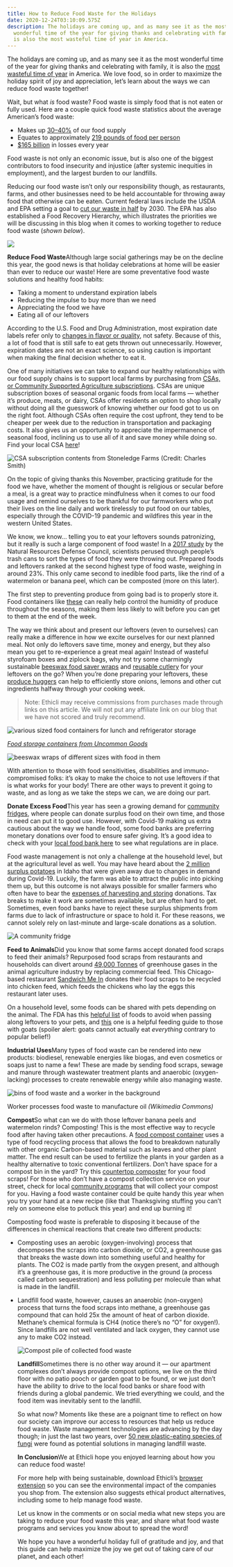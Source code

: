 ```yaml
---
title: How to Reduce Food Waste for the Holidays
date: 2020-12-24T03:10:09.575Z
description: The holidays are coming up, and as many see it as the most
  wonderful time of the year for giving thanks and celebrating with family, it
  is also the most wasteful time of year in America.
---
```

The holidays are coming up, and as many see it as the most wonderful time of the year for giving thanks and celebrating with family, it is also the [most wasteful time of year](https://www.biologicaldiversity.org/programs/population_and_sustainability/holiday2014_infographic.html) in America. We love food, so in order to maximize the holiday spirit of joy and appreciation, let’s learn about the ways we can reduce food waste together!

Wait, but what *is* food waste? Food waste is simply food that is not eaten or fully used. Here are a couple quick food waste statistics about the average American’s food waste:

* Makes up [30–40%](https://www.usda.gov/foodwaste/faqs#:~:text=In%20the%20United%20States%2C%20food,worth%20of%20food%20in%202010.) of our food supply
* Equates to approximately [219 pounds of food per person](https://www.rts.com/resources/guides/food-waste-america/#:~:text=That's%2080%20billion%20pounds%20of,up%20space%20inside%20US%20landfills.)
* [$165 billion](https://www.nrdc.org/sites/default/files/wasted-food-IP.pdf) in losses every year

Food waste is not only an economic issue, but is also one of the biggest contributors to food insecurity and injustice (after systemic inequities in employment), and the largest burden to our landfills.

Reducing our food waste isn’t only our responsibility though, as restaurants, farms, and other businesses need to be held accountable for throwing away food that otherwise can be eaten. Current federal laws include the USDA and EPA setting a goal to [cut our waste in half](https://www.ncsl.org/research/agriculture-and-rural-development/fighting-food-waste.aspx) by 2030. The EPA has also established a Food Recovery Hierarchy, which illustrates the priorities we will be discussing in this blog when it comes to working together to reduce food waste (*shown below*).

![](img/food-recovery-heirarchy.png)

**Reduce Food Waste**Although large social gatherings may be on the decline this year, the good news is that holiday celebrations at home will be easier than ever to reduce our waste! Here are some preventative food waste solutions and healthy food habits:

* Taking a moment to understand expiration labels
* Reducing the impulse to buy more than we need
* Appreciating the food we have
* Eating all of our leftovers

According to the U.S. Food and Drug Administration, most expiration date labels refer only to [changes in flavor or quality](https://www.fda.gov/consumers/consumer-updates/confused-date-labels-packaged-foods#:~:text=The%20phrase%20%22Best%20if%20Used,be%20discarded%20after%20the%20date.), not safety. Because of this, a lot of food that is still safe to eat gets thrown out unnecessarily. However, expiration dates are not an exact science, so using caution is important when making the final decision whether to eat it.

One of many initiatives we can take to expand our healthy relationships with our food supply chains is to support local farms by purchasing from [CSAs, or Community Supported Agriculture subscriptions](https://www.seriouseats.com/2013/05/should-you-join-a-csa-what-is-a-community-supported-agriculture-pros-and-cons.html). CSAs are unique subscription boxes of seasonal organic foods from local farms — whether it’s produce, meats, or dairy, CSAs offer residents an option to shop locally without doing all the guesswork of knowing whether our food got to us on the right foot. Although CSAs often require the cost upfront, they tend to be cheaper per week due to the reduction in transportation and packaging costs. It also gives us an opportunity to appreciate the impermanence of seasonal food, inclining us to use all of it and save money while doing so. Find your local CSA [here](https://www.localharvest.org/csa/)!

![](img/vegetables.jpg "CSA subscription contents from Stoneledge Farms (Credit: Charles Smith)")

On the topic of giving thanks this November, practicing gratitude for the food we have, whether the moment of thought is religious or secular before a meal, is a great way to practice mindfulness when it comes to our food usage and remind ourselves to be thankful for our farmworkers who put their lives on the line daily and work tirelessly to put food on our tables, especially through the COVID-19 pandemic and wildfires this year in the western United States.

We know, we know… telling you to eat your leftovers sounds patronizing, but it really is such a large component of food waste! In a [2017 study](https://www.nrdc.org/sites/default/files/food-waste-city-level-report.pdf) by the Natural Resources Defense Council, scientists perused through people’s trash cans to sort the types of food they were throwing out. Prepared foods and leftovers ranked at the second highest type of food waste, weighing in around 23%. This only came second to inedible food parts, like the rind of a watermelon or banana peel, which can be composted (more on this later).

The first step to preventing produce from going bad is to properly store it. Food containers like [these](https://uncommongoods.sjv.io/qQmVb) can really help control the humidity of produce throughout the seasons, making them less likely to wilt before you can get to them at the end of the week.

The way we think about and present our leftovers (even to ourselves) can really make a difference in how we excite ourselves for our next planned meal. Not only do leftovers save time, money and energy, but they also mean you get to re-experience a great meal again! Instead of wasteful styrofoam boxes and ziplock bags, why not try some charmingly sustainable [beeswax food saver wraps](https://uncommongoods.sjv.io/Pe6OY) and [reusable cutlery](https://uncommongoods.sjv.io/kyoZv) for your leftovers on the go? When you’re done preparing your leftovers, these [produce huggers](https://uncommongoods.sjv.io/abWOM) can help to efficiently store onions, lemons and other cut ingredients halfway through your cooking week.

> Note: Ethicli may receive commissions from purchases made through links on this article. We will not put any affiliate link on our blog that we have not scored and truly recommend.

![various sized food containers for lunch and refrigerator storage](img/food-storage-containers.png)

*[Food storage containers from Uncommon Goods](https://uncommongoods.sjv.io/Pe6OY)*

![beeswax wraps of different sizes with food in them](img/beeswax-wrap.png "Beeswax wrap")



With attention to those with food sensitivities, disabilities and immuno-compromised folks: it’s okay to make the choice to not use leftovers if that is what works for your body! There are other ways to prevent it going to waste, and as long as we take the steps we can, we are doing our part.

**Donate Excess Food**This year has seen a growing demand for [community fridges](https://www.changex.org/us/communityfridge/locations), where people can donate surplus food on their own time, and those in need can put it to good use. However, with Covid-19 making us extra cautious about the way we handle food, some food banks are preferring monetary donations over food to ensure safer giving. It’s a good idea to check with your [local food bank here](http://www.cafoodbanks.org/find-food-bank) to see what regulations are in place.

Food waste management is not only a challenge at the household level, but at the agricultural level as well. You may have heard about the [2 million surplus potatoes](https://www.cnn.com/2020/04/16/us/potato-dump-coronavirus-trnd/index.html) in Idaho that were given away due to changes in demand during Covid-19. Luckily, the farm was able to attract the public into picking them up, but this outcome is not always possible for smaller farmers who often have to bear the [expenses of harvesting and storing](https://www.ncsl.org/research/agriculture-and-rural-development/fighting-food-waste.aspx) donations. Tax breaks to make it work are sometimes available, but are often hard to get. Sometimes, even food banks have to reject these surplus shipments from farms due to lack of infrastructure or space to hold it. For these reasons, we cannot solely rely on last-minute and large-scale donations as a solution.

![A community fridge](img/community-fridge.png "Community Fridges are showing up all over the world to help others while cutting down on waste (Chris Ochoa/Overtown Community Fridge)")

**Feed to Animals**Did you know that some farms accept donated food scraps to feed their animals? Repurposed food scraps from restaurants and households can divert around [49,000 Tonnes](https://www.refed.com/solutions/animal-feed/) of greenhouse gases in the animal agriculture industry by replacing commercial feed. This Chicago-based restaurant [Sandwich Me In](https://www.huffpost.com/entry/zero-waste-restaurant_n_5215019) donates their food scraps to be recycled into chicken feed, which feeds the chickens who lay the eggs this restaurant later uses.

On a household level, some foods can be shared with pets depending on the animal. The FDA has this [helpful list](https://www.fda.gov/animal-veterinary/animal-health-literacy/potentially-dangerous-items-your-pet) of foods to avoid when passing along leftovers to your pets, and [this](https://www.mannapro.com/homestead/what-goats-can/cant-eat-around-your-farm/homestead-including-table-scraps) one is a helpful feeding guide to those with goats (spoiler alert: goats cannot actually eat *everything* contrary to popular belief!)

**Industrial Uses**Many types of food waste can be rendered into new products: biodiesel, renewable energies like biogas, and even cosmetics or soaps just to name a few! These are made by sending food scraps, sewage and manure through wastewater treatment plants and anaerobic (oxygen-lacking) processes to create renewable energy while also managing waste.

![bins of food waste and a worker in the background](img/food-waste-processing.png "Worker processes food waste to manufacture oil (Wikimedia Commons)")



Worker processes food waste to manufacture oil *(Wikimedia Commons)*

**Compost**So what can we do with those leftover banana peels and watermelon rinds? Composting! This is the most effective way to recycle food after having taken other precautions. A [food compost container](https://uncommongoods.sjv.io/9mJe5) uses a type of food recycling process that allows the food to breakdown naturally with other organic Carbon-based material such as leaves and other plant matter. The end result can be used to fertilize the plants in your garden as a healthy alternative to toxic conventional fertilizers. Don’t have space for a compost bin in the yard? Try this [countertop composter](http://uncommongoods.sjv.io/kyoRd) for your food scraps! For those who don’t have a compost collection service on your street, check for local [community programs](https://ilsr.org/composting/community-composters/) that will collect your compost for you. Having a food waste container could be quite handy this year when you try your hand at a new recipe (like that Thanksgiving stuffing you can’t rely on someone else to potluck this year) and end up burning it!

Composting food waste is preferable to disposing it because of the differences in chemical reactions that create two different products:

* Composting uses an aerobic (oxygen-involving) process that decomposes the scraps into carbon dioxide, or CO2, a greenhouse gas that breaks the waste down into something useful and healthy for plants. The CO2 is made partly from the oxygen present, and although it’s a greenhouse gas, it is more productive in the ground (a process called carbon sequestration) and less polluting per molecule than what is made in the landfill.
* Landfill food waste, however, causes an anaerobic (non-oxygen) process that turns the food scraps into methane, a greenhouse gas compound that can hold 25x the amount of heat of carbon dioxide. Methane’s chemical formula is CH4 (notice there’s no “O” for oxygen!). Since landfills are not well ventilated and lack oxygen, they cannot use any to make CO2 instead.

  ![Compost pile of collected food waste](img/food-waste-composting.png "Compost pile of collected food waste (Wikimedia Commons)")

  **Landfill**Sometimes there is no other way around it — our apartment complexes don’t always provide compost options, we live on the third floor with no patio pooch or garden goat to be found, or we just don’t have the ability to drive to the local food banks or share food with friends during a global pandemic. We tried everything we could, and the food item was inevitably sent to the landfill.

  So what now? Moments like these are a poignant time to reflect on how our society can improve our access to resources that help us reduce food waste. Waste management technologies are advancing by the day though; in just the last two years, over [50 new plastic-eating species of fungi](https://leapsmag.com/plastic-eating-mushrooms-let-you-have-your-trash-and-eat-it-too/particle-1) were found as potential solutions in managing landfill waste.

  **In Conclusion**We at Ethicli hope you enjoyed learning about how you can reduce food waste!

  For more help with being sustainable, download Ethicli’s [browser extension](https://ethicli.com) so you can see the environmental impact of the companies you shop from. The extension also suggests ethical product alternatives, including some to help manage food waste.

  Let us know in the comments or on social media what new steps you are taking to reduce your food waste this year, and share what food waste programs and services you know about to spread the word!

  We hope you have a wonderful holiday full of gratitude and joy, and that this guide can help maximize the joy we get out of taking care of our planet, and each other!